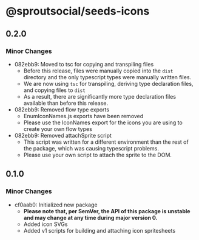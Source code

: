 # @sproutsocial/seeds-icons

## 0.2.0

### Minor Changes

- 082ebb9: Moved to tsc for copying and transpiling files
  - Before this release, files were manually copied into the `dist` directory and the only typescript types were manually written files.
  - We are now using `tsc` for transpiling, deriving type declaration files, and copying files to `dist`
  - As a result, there are significantly more type declaration files available than before this release.
- 082ebb9: Removed flow type exports
  - EnumIconNames.js exports have been removed
  - Please use the IconNames export for the icons you are using to create your own flow types
- 082ebb9: Removed attachSprite script
  - This script was written for a different environment than the rest of the package, which was causing typescript problems.
  - Please use your own script to attach the sprite to the DOM.

## 0.1.0

### Minor Changes

- cf0aab0: Initialized new package
  - **Please note that, per SemVer, the API of this package is unstable and may change at any time during major version 0.**
  - Added icon SVGs
  - Added v1 scripts for building and attaching icon spritesheets
